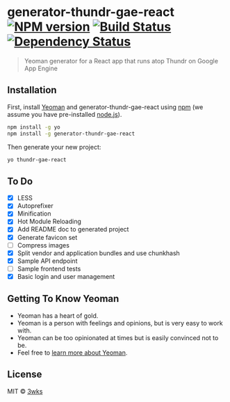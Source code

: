 # generator-thundr-gae-react [![NPM version][npm-image]][npm-url] [![Build Status][travis-image]][travis-url] [![Dependency Status][daviddm-image]][daviddm-url]
> Yeoman generator for a React app that runs atop Thundr on Google App Engine

## Installation

First, install [Yeoman](http://yeoman.io) and generator-thundr-gae-react using [npm](https://www.npmjs.com/) (we assume you have pre-installed [node.js](https://nodejs.org/)).

```bash
npm install -g yo
npm install -g generator-thundr-gae-react
```

Then generate your new project:

```bash
yo thundr-gae-react
```

## To Do

- [x] LESS
- [x] Autoprefixer
- [x] Minification
- [x] Hot Module Reloading
- [x] Add README doc to generated project
- [x] Generate favicon set
- [ ] Compress images
- [x] Split vendor and application bundles and use chunkhash
- [x] Sample API endpoint
- [ ] Sample frontend tests
- [x] Basic login and user management

## Getting To Know Yeoman

 * Yeoman has a heart of gold.
 * Yeoman is a person with feelings and opinions, but is very easy to work with.
 * Yeoman can be too opinionated at times but is easily convinced not to be.
 * Feel free to [learn more about Yeoman](http://yeoman.io/).

## License

MIT © [3wks](https://www.3wks.com.au)


[npm-image]: https://badge.fury.io/js/generator-thundr-gae-react.svg
[npm-url]: https://npmjs.org/package/generator-thundr-gae-react
[travis-image]: https://travis-ci.org/3wks/generator-thundr-gae-react.svg?branch=master
[travis-url]: https://travis-ci.org/3wks/generator-thundr-gae-react
[daviddm-image]: https://david-dm.org/3wks/generator-thundr-gae-react.svg?theme=shields.io
[daviddm-url]: https://david-dm.org/3wks/generator-thundr-gae-react
